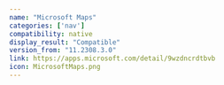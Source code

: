 ```yaml
---
name: "Microsoft Maps"
categories: ['nav']
compatibility: native
display_result: "Compatible"
version_from: "11.2308.3.0"
link: https://apps.microsoft.com/detail/9wzdncrdtbvb
icon: MicrosoftMaps.png
---
```


